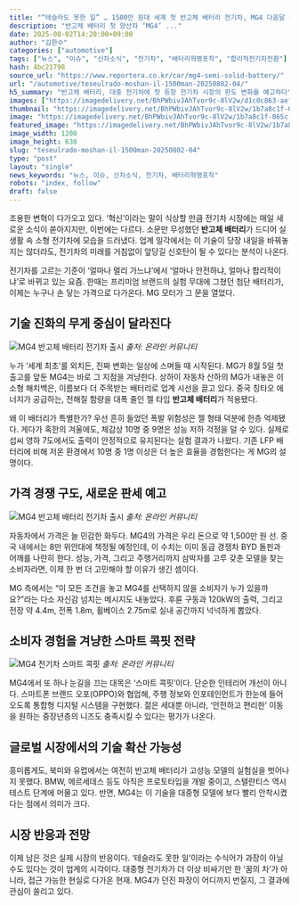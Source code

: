 ```yaml
---
title: "“테슬라도 못한 일” … 1500만 원대 세계 첫 반고체 배터리 전기차, MG4 다음달 출시"
description: "반고체 배터리 첫 양산차 ‘MG4’ ..."
date: 2025-08-02T14:20:00+09:00
author: "김한수"
categories: ["automotive"]
tags: ["뉴스", "이슈", "신차소식", "전기차", "배터리혁명포착", "합리적전기차전환"]
hash: 4bc21798
source_url: "https://www.reportera.co.kr/car/mg4-semi-solid-battery/"
url: "/automotive/teseulrado-moshan-il-1500man-20250802-04/"
h5_summary: "반고체 배터리, 대중 전기차에 첫 등장 전기차 시장의 판도 변화를 예고하다"
images: ["https://imagedelivery.net/BhPWbivJAhTvor9c-8lV2w/d1c0c863-aef4-4ced-042d-36f4c19adf00/public", "https://imagedelivery.net/BhPWbivJAhTvor9c-8lV2w/1b7a8c1f-065c-4fdd-64a6-c0440bc98400/public", "https://imagedelivery.net/BhPWbivJAhTvor9c-8lV2w/4a36b0da-645f-43f2-13d5-3994ccd79a00/public", "https://imagedelivery.net/BhPWbivJAhTvor9c-8lV2w/6f43cdd2-7e37-4611-5d29-13d4292ca000/public"]
thumbnail: "https://imagedelivery.net/BhPWbivJAhTvor9c-8lV2w/1b7a8c1f-065c-4fdd-64a6-c0440bc98400/public"
image: "https://imagedelivery.net/BhPWbivJAhTvor9c-8lV2w/1b7a8c1f-065c-4fdd-64a6-c0440bc98400/public"
featured_image: "https://imagedelivery.net/BhPWbivJAhTvor9c-8lV2w/1b7a8c1f-065c-4fdd-64a6-c0440bc98400/public"
image_width: 1200
image_height: 630
slug: "teseulrado-moshan-il-1500man-20250802-04"
type: "post"
layout: "single"
news_keywords: "뉴스, 이슈, 신차소식, 전기차, 배터리혁명포착"
robots: "index, follow"
draft: false
---
```


조용한 변혁이 다가오고 있다. ‘혁신’이라는 말이 식상할 만큼 전기차 시장에는 매일 새로운 소식이 쏟아지지만, 이번에는 다르다. 소문만 무성했던 **반고체 배터리**가 드디어 실생활 속 소형 전기차에 모습을 드러냈다. 업계 일각에서는 이 기술이 당장 내일을 바꿔놓지는 않더라도, 전기차의 미래를 거침없이 앞당길 신호탄이 될 수 있다는 분석이 나온다.

전기차를 고르는 기준이 ‘얼마나 멀리 가느냐’에서 ‘얼마나 안전하냐, 얼마나 합리적이냐’로 바뀌고 있는 요즘. 한때는 프리미엄 브랜드의 실험 무대에 그쳤던 첨단 배터리가, 이제는 누구나 손 닿는 가격으로 다가온다. MG 모터가 그 문을 열었다.

## 기술 진화의 무게 중심이 달라진다

![MG4 반고체 배터리 전기차 출시](https://imagedelivery.net/BhPWbivJAhTvor9c-8lV2w/6f43cdd2-7e37-4611-5d29-13d4292ca000/public)
*출처: 온라인 커뮤니티*


누가 ‘세계 최초’를 외치든, 진짜 변화는 일상에 스며들 때 시작된다. MG가 8월 5일 첫 출고를 앞둔 MG4는 바로 그 지점을 겨냥한다. 상하이 자동차 산하의 MG가 내놓은 이 소형 해치백은, 이름보다 더 주목받는 배터리로 업계 시선을 끌고 있다. 중국 칭타오 에너지가 공급하는, 전해질 함량을 대폭 줄인 젤 타입 **반고체 배터리**가 적용됐다.

왜 이 배터리가 특별한가? 우선 흔히 들었던 폭발 위험성은 젤 형태 덕분에 한층 억제됐다. 게다가 혹한의 겨울에도, 체감상 10명 중 9명은 성능 저하 걱정을 덜 수 있다. 실제로 섭씨 영하 7도에서도 출력이 안정적으로 유지된다는 실험 결과가 나왔다. 기존 LFP 배터리에 비해 저온 환경에서 10명 중 1명 이상은 더 높은 효율을 경험한다는 게 MG의 설명이다.

## 가격 경쟁 구도, 새로운 판세 예고

![MG4 반고체 배터리 전기차 출시](https://imagedelivery.net/BhPWbivJAhTvor9c-8lV2w/d1c0c863-aef4-4ced-042d-36f4c19adf00/public)
*출처: 온라인 커뮤니티*


자동차에서 가격은 늘 민감한 화두다. MG4의 가격은 우리 돈으로 약 1,500만 원 선. 중국 내에서는 8만 위안대에 책정될 예정인데, 이 수치는 이미 동급 경쟁차 BYD 돌핀과 어깨를 나란히 한다. 성능, 가격, 그리고 주행거리까지 삼박자를 고루 갖춘 모델을 찾는 소비자라면, 이제 한 번 더 고민해야 할 이유가 생긴 셈이다.

MG 측에서는 “이 모든 조건을 놓고 MG4를 선택하지 않을 소비자가 누가 있을까요?”라는 다소 자신감 넘치는 메시지도 내놓았다. 후륜 구동과 120kW의 출력, 그리고 전장 약 4.4m, 전폭 1.8m, 휠베이스 2.75m로 실내 공간까지 넉넉하게 뽑았다.

## 소비자 경험을 겨냥한 스마트 콕핏 전략

![MG4 전기차 스마트 콕핏](https://imagedelivery.net/BhPWbivJAhTvor9c-8lV2w/4a36b0da-645f-43f2-13d5-3994ccd79a00/public)
*출처: 온라인 커뮤니티*


MG4에서 또 하나 눈길을 끄는 대목은 ‘스마트 콕핏’이다. 단순한 인테리어 개선이 아니다. 스마트폰 브랜드 오포(OPPO)와 협업해, 주행 정보와 인포테인먼트가 한눈에 들어오도록 통합형 디지털 시스템을 구현했다. 젊은 세대뿐 아니라, ‘안전하고 편리한’ 이동을 원하는 중장년층의 니즈도 충족시킬 수 있다는 평가가 나온다.

## 글로벌 시장에서의 기술 확산 가능성

흥미롭게도, 북미와 유럽에서는 여전히 반고체 배터리가 고성능 모델의 실험실을 벗어나지 못했다. BMW, 메르세데스 등도 아직은 프로토타입을 개발 중이고, 스텔란티스 역시 테스트 단계에 머물고 있다. 반면, MG4는 이 기술을 대중형 모델에 보다 빨리 안착시켰다는 점에서 의미가 크다.

## 시장 반응과 전망

이제 남은 것은 실제 시장의 반응이다. ‘테슬라도 못한 일’이라는 수식어가 과장이 아닐 수도 있다는 것이 업계의 시각이다. 대중형 전기차가 더 이상 비싸기만 한 ‘꿈의 차’가 아니라, 접근 가능한 현실로 다가온 현재. MG4가 던진 파장이 어디까지 번질지, 그 결과에 관심이 쏠리고 있다.
